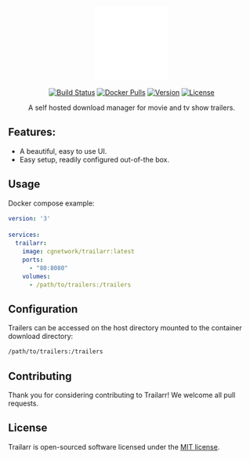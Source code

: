 <p align="center"><img width="150" src="https://raw.githubusercontent.com/cgnetwork/trailarr/master/docs/logo.png" alt="Trailarr logo"></p>

<p align="center">
    <a href="https://github.com/cgnetwork/trailarr/actions"><img src="https://img.shields.io/github/workflow/status/cgnetwork/trailarr/Master" alt="Build Status"></a>
  <a href="https://hub.docker.com/r/cgnetwork/trailarr"><img src="https://img.shields.io/docker/pulls/cgnetwork/trailarr" alt="Docker Pulls"></a>
    <a href="https://hub.docker.com/r/cgnetwork/trailarr/tags"><img src="https://img.shields.io/docker/v/cgnetwork/trailarr" alt="Version"></a>
    <a href="https://github.com/cgnetwork/trailarr/blob/master/LICENSE"><img src="https://img.shields.io/github/license/cgnetwork/trailarr" alt="License"></a>
</p>

<p align="center">
    A self hosted download manager for movie and tv show trailers.
</p>

## Features:

* A beautiful, easy to use UI.
* Easy setup, readily configured out-of-the box.

## Usage

Docker compose example:

```yaml
version: '3'

services:
  trailarr:
    image: cgnetwork/trailarr:latest
    ports:
      - "80:8080"
    volumes:
      - /path/to/trailers:/trailers
```

## Configuration

Trailers can be accessed on the host directory mounted to the container download directory:
```bash
/path/to/trailers:/trailers
```

## Contributing

Thank you for considering contributing to Trailarr! We welcome all pull requests.

## License

Trailarr is open-sourced software licensed under the [MIT license](https://github.com/cgnetwork/trailarr/blob/master/LICENSE).
